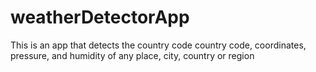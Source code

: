 # weatherDetectorApp
This is an app that detects the country code country code, coordinates, pressure, and humidity of any place, city, country or region
